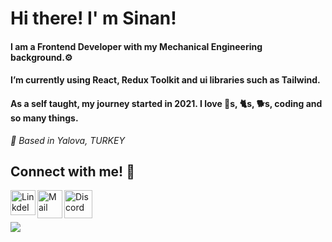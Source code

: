 # Hi there! I' m Sinan! #

#### I am a Frontend Developer with my Mechanical Engineering background.⚙️ ####
#### I’m currently using React, Redux Toolkit and ui libraries such as Tailwind.  ####
#### As a self taught, my journey started in 2021. I love 🚗s, 🐈s, 🐕s, coding and so many things. ####

*📍 Based in Yalova, TURKEY*

## Connect with me! :wave: ##

 <a target="_blank" href="https://www.linkedin.com/in/sinansk/"><img align="left" alt="LinkdeIN" height="40px" width="40px" src="https://raw.githubusercontent.com/rahulbanerjee26/githubAboutMeGenerator/main/icons/linked-in-alt.svg" /></a><a target="_blank" href="mailto:sinan.sk@outlook.com.tr"><img align="left" alt="Mail" height="45px" width="40px" src="https://img.icons8.com/fluency/48/000000/email-open.png" /></a><a target="_blank" href="https://discordapp.com/users/884049122947104778"><img align="left" alt="Discord" height="45px" width="45px" src="https://raw.githubusercontent.com/rahulbanerjee26/githubAboutMeGenerator/main/icons/discord.svg" /></a><br>
<br>
<br>
![](https://komarev.com/ghpvc/?username=sinansk&color=199BE2&label=PROFILE+VIEWS)


















